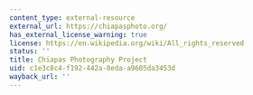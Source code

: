 ```yaml
---
content_type: external-resource
external_url: https://chiapasphoto.org/
has_external_license_warning: true
license: https://en.wikipedia.org/wiki/All_rights_reserved
status: ''
title: Chiapas Photography Project
uid: c1e3c8c4-f192-442a-8eda-a9605da3453d
wayback_url: ''
---
```

